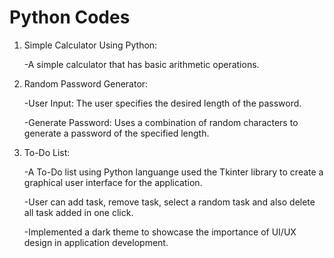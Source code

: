 # Python Codes

1) Simple Calculator Using Python:

    -A simple calculator that has basic arithmetic operations.

2) Random Password Generator:

    -User Input: The user specifies the desired length of the password.

   -Generate Password: Uses a combination of random characters to generate a password of the specified length.

3) To-Do List:

    -A To-Do list using Python languange used the Tkinter library to create a graphical user interface for the application.

    -User can add task, remove task, select a random task and also delete all task added in one click.

    -Implemented a dark theme to showcase the importance of UI/UX design in application development.

